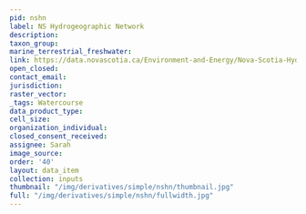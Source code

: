 ```yaml
---
pid: nshn
label: NS Hydrogeographic Network
description: 
taxon_group: 
marine_terrestrial_freshwater: 
link: https://data.novascotia.ca/Environment-and-Energy/Nova-Scotia-Hydrographic-Network/dk27-q8k2
open_closed: 
contact_email: 
jurisdiction: 
raster_vector: 
_tags: Watercourse
data_product_type: 
cell_size: 
organization_individual: 
closed_consent_received: 
assignee: Sarah
image_source: 
order: '40'
layout: data_item
collection: inputs
thumbnail: "/img/derivatives/simple/nshn/thumbnail.jpg"
full: "/img/derivatives/simple/nshn/fullwidth.jpg"
---
```

